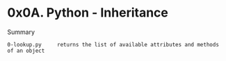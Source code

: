 # 0x0A. Python - Inheritance

Summary

```
0-lookup.py		returns the list of available attributes and methods of an object
```

